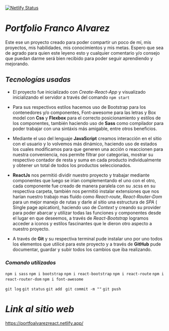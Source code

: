[![Netlify Status](https://api.netlify.com/api/v1/badges/84d6deb7-5425-4a47-8306-d45198f1af0c/deploy-status)](https://app.netlify.com/sites/portfoalvarezreact/deploys)
# ***Portfolio Franco Alvarez***
Este ese un proyecto creado para poder compartir un poco de mí, mis proyectos, mis habilidades, mis conocimientos y mis metas.
Espero que sea de agrado para quien este leyeno esto y cualquier comentario y/o consejo que puedan darme será bien recibido para poder seguir aprendiendo y mejorando.
## ***Tecnologías usadas***
* El proyecto fue inicializado con *Create-React-App* y visualizado inicializando el servidor a través del comando ```npm start```

* Para sus respectivos estilos hacemos uso de Bootstrap para los contenedores y/o componentes, Font-awesome para las letras y Box model con **Css** y **Flexbox** para el correcto posicionamiento y estilos de los componentes, también haciendo uso de **Sass** como compilador para poder trabajar con una sintáxis más amigable, entre otros beneficios.

* Mediante el uso del lenguaje **JavaScript** creamos interacción en el sitio con el usuario y lo volvemos más dinámico, haciendo uso de estados los cuales modificamos para que generen una acción o reaccionen para nuestra conveniencia, nos permite filtrar por categorías, mostrar su respectivo contador de resta y suma en cada producto individualmente y obtener un total de todos los productos seleccionados. 

* **ReactJs** nos permitió dividir nuestro proyecto y trabajar mediante componentes que luego se irían complementando el uno con el otro, cada componente fue creado de manera paralela con su .scss en su respectiva carpeta, también nos permitió instalar extensiones que nos harían nuestro trabajo mas fluído como *React-route*, *React-Router-Dom* para un mejor manejo de rutas y darle al sitio una estructura de *SPA* ( Single page apication),  haciendo uso de *Context* y creando su provider para poder abarcar y utilizar todas las funciones y componentes desde el lugar en que deseemos, a través de *React-Bootstrap* logramos acceder a iconos y estilos fascinantes que le dieron otro aspecto a nuestro proyecto.

* A través de **Git** y su respectiva terminal pude instalar uno por uno todos los elementos que utilicé para este proyecto y a través de **GitHub** pude documentar, guardar y subir todos los cambios que iba realizando. 

### ***Comando utilizados***

 ```npm i sass```
 ```npm i bootstrap```
 ```npm i react-bootstrap```
 ```npm i react-route```
 ```npm i react-router-dom```
 ```npm i font-awesome```

 ```git log```
 ```git status```
 ```git add ```
 ```git commit -m ""```
 ```git push```

# ***Link al sitio web***
https://portfoalvarezreact.netlify.app/

